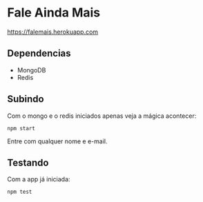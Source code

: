 # Fale Ainda Mais
https://falemais.herokuapp.com

## Dependencias
- MongoDB
- Redis

## Subindo
Com o mongo e o redis iniciados apenas veja a mágica acontecer:
```
npm start
```
Entre com qualquer nome e e-mail.

## Testando
Com a app já iniciada:
```
npm test
```
